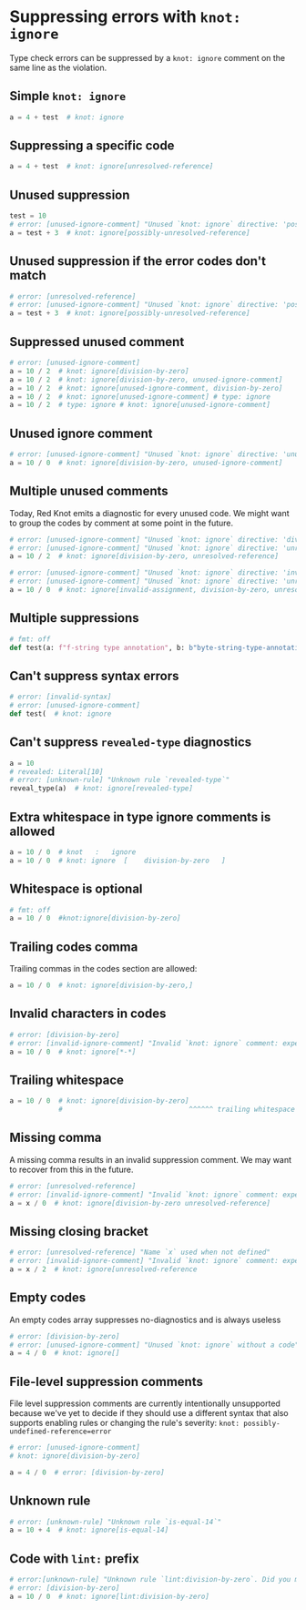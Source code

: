 # Suppressing errors with `knot: ignore`

Type check errors can be suppressed by a `knot: ignore` comment on the same line as the violation.

## Simple `knot: ignore`

```py
a = 4 + test  # knot: ignore
```

## Suppressing a specific code

```py
a = 4 + test  # knot: ignore[unresolved-reference]
```

## Unused suppression

```py
test = 10
# error: [unused-ignore-comment] "Unused `knot: ignore` directive: 'possibly-unresolved-reference'"
a = test + 3  # knot: ignore[possibly-unresolved-reference]
```

## Unused suppression if the error codes don't match

```py
# error: [unresolved-reference]
# error: [unused-ignore-comment] "Unused `knot: ignore` directive: 'possibly-unresolved-reference'"
a = test + 3  # knot: ignore[possibly-unresolved-reference]
```

## Suppressed unused comment

```py
# error: [unused-ignore-comment]
a = 10 / 2  # knot: ignore[division-by-zero]
a = 10 / 2  # knot: ignore[division-by-zero, unused-ignore-comment]
a = 10 / 2  # knot: ignore[unused-ignore-comment, division-by-zero]
a = 10 / 2  # knot: ignore[unused-ignore-comment] # type: ignore
a = 10 / 2  # type: ignore # knot: ignore[unused-ignore-comment]
```

## Unused ignore comment

```py
# error: [unused-ignore-comment] "Unused `knot: ignore` directive: 'unused-ignore-comment'"
a = 10 / 0  # knot: ignore[division-by-zero, unused-ignore-comment]
```

## Multiple unused comments

Today, Red Knot emits a diagnostic for every unused code. We might want to group the codes by
comment at some point in the future.

```py
# error: [unused-ignore-comment] "Unused `knot: ignore` directive: 'division-by-zero'"
# error: [unused-ignore-comment] "Unused `knot: ignore` directive: 'unresolved-reference'"
a = 10 / 2  # knot: ignore[division-by-zero, unresolved-reference]

# error: [unused-ignore-comment] "Unused `knot: ignore` directive: 'invalid-assignment'"
# error: [unused-ignore-comment] "Unused `knot: ignore` directive: 'unresolved-reference'"
a = 10 / 0  # knot: ignore[invalid-assignment, division-by-zero, unresolved-reference]
```

## Multiple suppressions

```py
# fmt: off
def test(a: f"f-string type annotation", b: b"byte-string-type-annotation"): ...  # knot: ignore[fstring-type-annotation, byte-string-type-annotation]
```

## Can't suppress syntax errors

<!-- blacken-docs:off -->

```py
# error: [invalid-syntax]
# error: [unused-ignore-comment]
def test(  # knot: ignore
```

<!-- blacken-docs:on -->

## Can't suppress `revealed-type` diagnostics

```py
a = 10
# revealed: Literal[10]
# error: [unknown-rule] "Unknown rule `revealed-type`"
reveal_type(a)  # knot: ignore[revealed-type]
```

## Extra whitespace in type ignore comments is allowed

```py
a = 10 / 0  # knot   :   ignore
a = 10 / 0  # knot: ignore  [    division-by-zero   ]
```

## Whitespace is optional

```py
# fmt: off
a = 10 / 0  #knot:ignore[division-by-zero]
```

## Trailing codes comma

Trailing commas in the codes section are allowed:

```py
a = 10 / 0  # knot: ignore[division-by-zero,]
```

## Invalid characters in codes

```py
# error: [division-by-zero]
# error: [invalid-ignore-comment] "Invalid `knot: ignore` comment: expected a alphanumeric character or `-` or `_` as code"
a = 10 / 0  # knot: ignore[*-*]
```

## Trailing whitespace

<!-- blacken-docs:off -->

```py
a = 10 / 0  # knot: ignore[division-by-zero]      
            #                               ^^^^^^ trailing whitespace
```

<!-- blacken-docs:on -->

## Missing comma

A missing comma results in an invalid suppression comment. We may want to recover from this in the
future.

```py
# error: [unresolved-reference]
# error: [invalid-ignore-comment] "Invalid `knot: ignore` comment: expected a comma separating the rule codes"
a = x / 0  # knot: ignore[division-by-zero unresolved-reference]
```

## Missing closing bracket

```py
# error: [unresolved-reference] "Name `x` used when not defined"
# error: [invalid-ignore-comment] "Invalid `knot: ignore` comment: expected a comma separating the rule codes"
a = x / 2  # knot: ignore[unresolved-reference
```

## Empty codes

An empty codes array suppresses no-diagnostics and is always useless

```py
# error: [division-by-zero]
# error: [unused-ignore-comment] "Unused `knot: ignore` without a code"
a = 4 / 0  # knot: ignore[]
```

## File-level suppression comments

File level suppression comments are currently intentionally unsupported because we've yet to decide
if they should use a different syntax that also supports enabling rules or changing the rule's
severity: `knot: possibly-undefined-reference=error`

```py
# error: [unused-ignore-comment]
# knot: ignore[division-by-zero]

a = 4 / 0  # error: [division-by-zero]
```

## Unknown rule

```py
# error: [unknown-rule] "Unknown rule `is-equal-14`"
a = 10 + 4  # knot: ignore[is-equal-14]
```

## Code with `lint:` prefix

```py
# error:[unknown-rule] "Unknown rule `lint:division-by-zero`. Did you mean `division-by-zero`?"
# error: [division-by-zero]
a = 10 / 0  # knot: ignore[lint:division-by-zero]
```
